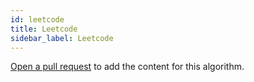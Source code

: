 ```yaml
---
id: leetcode
title: Leetcode
sidebar_label: Leetcode
---
```


[Open a pull request](https://github.com/AllAlgorithms/algorithms/tree/master/docs/leetcode.md) to add the content for this algorithm.